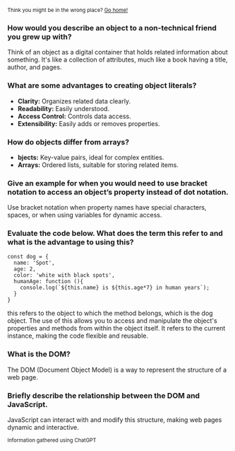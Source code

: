 <sub>Think you might be in the wrong place? [Go home!](../README.md)</sub>

### How would you describe an object to a non-technical friend you grew up with?
Think of an object as a digital container that holds related information about something. It's like a collection of attributes, much like a book having a title, author, and pages.
### What are some advantages to creating object literals?
* __Clarity:__ Organizes related data clearly.
* __Readability:__ Easily understood.
* __Access Control:__ Controls data access.
* __Extensibility:__ Easily adds or removes properties.
### How do objects differ from arrays?
* __bjects:__ Key-value pairs, ideal for complex entities.
* __Arrays:__ Ordered lists, suitable for storing related items.
### Give an example for when you would need to use bracket notation to access an object’s property instead of dot notation.
Use bracket notation when property names have special characters, spaces, or when using variables for dynamic access. 

### Evaluate the code below. What does the term this refer to and what is the advantage to using this?

```
const dog = {
  name: 'Spot',
  age: 2,
  color: 'white with black spots',
  humanAge: function (){
    console.log(`${this.name} is ${this.age*7} in human years`);
  }
}
````
this refers to the object to which the method belongs, which is the dog object.
The use of this allows you to access and manipulate the object's properties and methods from within the object itself. It refers to the current instance, making the code flexible and reusable. 

### What is the __DOM__?
The DOM (Document Object Model) is a way to represent the structure of a web page.
### Briefly describe the relationship between the DOM and JavaScript.
 JavaScript can interact with and modify this structure, making web pages dynamic and interactive.

 <sub>Information gathered using ChatGPT</sub>